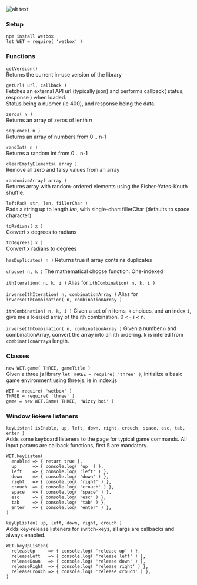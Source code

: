 ![alt text](https://onitz.github.io/npm-wetbox/trump.svg "Make Prototypes Great Again.")

### Setup ### 
`npm install wetbox`  
`let WET = require( 'wetbox' )` 

### Functions ### 
`getVersion()`  
Returns the current in-use version of the library

`getUrl( url, callback )`  
Fetches an external API url (typically json) and performs callback( status, response ) when loaded.  
Status being a nubmer (ie 400), and response being the data.

`zeros( n )`  
Returns an array of zeros of lenth _n_

`sequence( n )`  
Returns an array of numbers from 0 .. n-1

`randInt( n )`  
Returns a random int from 0 .. n-1

`clearEmptyElements( array )`  
Remove all zero and falsy values from an array

`randomizeArray( array )`  
Returns array with random-ordered elements using the Fisher-Yates-Knuth shuffle.

`leftPad( str, len, fillerChar )`  
Pads a string up to length _len_, with single-char: fillerChar (defaults to space character) 

`toRadians( x )`  
Convert x degrees to radians 

`toDegrees( x )`  
Convert x radians to degrees

`hasDuplicates( n )`
Returns true if array contains duplicates

`choose( n, k )`
The mathematical choose function. One-indexed 

`ithIteration( n, k, i )`
Alias for `ithCombination( n, k, i )`

`inverseIthIteration( n, combinationArray )`
Alias for `inverseIthCombination( n, combinationArray )`

`ithCombination( n, k, i )`
Given a set of `n` items, `k` choices, and an index `i`, give me a k-sized array of the ith combination. 0 <= i < n.

`inverseIthCombination( n, combinationArray )`
Given a number `n` and combinationArray, convert the array into an ith ordering. k is infered from `combinationArray`s length.

### Classes ### 
`new WET.game( THREE, gameTitle )`  
Given a three.js library `let THREE = require( 'three' )`, initialize a basic game environment using threejs. ie in index.js
```
WET = require( 'wetbox' )
THREE = require( 'three' )
game = new WET.Game( THREE, 'Wizzy boi' )
```


### Window ~~lickers~~ listeners ###
`keyListen( isEnable, up, left, down, right, crouch, space, esc, tab, enter )`  
Adds some keyboard listeners to the page for typical game commands. All input params are callback functions, first 5 are mandatory.
```
WET.keyListen( 
  enabled => { return true },
  up      => { console.log( 'up' ) },
  left    => { console.log( 'left' ) },
  down    => { console.log( 'down' ) },
  right   => { console.log( 'right' ) },
  crouch  => { console.log( 'crouch' ) },
  space   => { console.log( 'space' ) },
  esc     => { console.log( 'esc' ) },
  tab     => { console.log( 'tab' ) },
  enter   => { console.log( 'enter' ) },
)
```

`keyUpListen( up, left, down, right, crouch )`  
Adds key-release listeners for switch-keys, all args are callbacks and always enabled.
```
WET.keyUpListen(
  releaseUp     => { console.log( 'release up' ) },
  releaseLeft   => { console.log( 'release left' ) },
  releaseDown   => { console.log( 'release down' ) },
  releaseRight  => { console.log( 'release right' ) },
  releaseCrouch => { console.log( 'release crouch' ) },
)
```